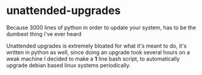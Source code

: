 # unattended-upgrades
Because 3000 lines of python in order to update your system, has to be the dumbest thing i've ever heard

Unattended upgrades is extremely bloated for what it's meant to do, it's written in python as well, since doing an upgrade took several hours on a weak machine I decided to make a **1** line bash script, to automatically upgrade debian based linux systems periodically. 
